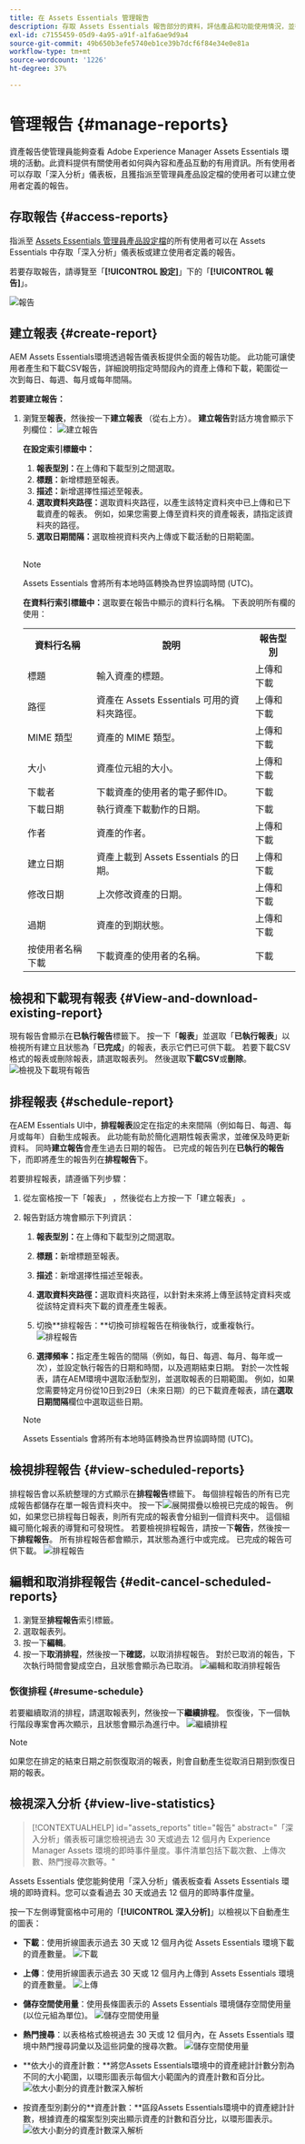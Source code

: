 ```yaml
---
title: 在 Assets Essentials 管理報告
description: 存取 Assets Essentials 報告部分的資料，評估產品和功能使用情況，並得出關鍵成功指標的見解。
exl-id: c7155459-05d9-4a95-a91f-a1fa6ae9d9a4
source-git-commit: 49b650b3efe5740eb1ce39b7dcf6f84e34e0e81a
workflow-type: tm+mt
source-wordcount: '1226'
ht-degree: 37%

---
```


# 管理報告 {#manage-reports}

資產報告使管理員能夠查看 Adobe Experience Manager Assets Essentials 環境的活動。此資料提供有關使用者如何與內容和產品互動的有用資訊。所有使用者可以存取「深入分析」儀表板，且獲指派至管理員產品設定檔的使用者可以建立使用者定義的報告。

## 存取報告 {#access-reports}

指派至 [Assets Essentials 管理員產品設定檔](deploy-administer.md)的所有使用者可以在 Assets Essentials 中存取「深入分析」儀表板或建立使用者定義的報告。

若要存取報告，請導覽至「**[!UICONTROL 設定]**」下的「**[!UICONTROL 報告]**」。

![報告](assets/reports.png)
<!--
In the **[!UICONTROL Reports]** screen, various components are shown in the tabular format which includes the following:

* **Title**: Title of the report
* **Type**: Determines whether the report is uploaded or downloaded to the repository
* **Description**: Provide details of the report that was given during uploading/downloading the report
* **Status**: Determines whether the report is completed, under progress, or deleted.
* **Author**: Provides email of the author who has uploaded/downloaded the report.
* **Created**: Gives information of the date when the report was generated.
-->

## 建立報表 {#create-report}

AEM Assets Essentials環境透過報告儀表板提供全面的報告功能。 此功能可讓使用者產生和下載CSV報告，詳細說明指定時間段內的資產上傳和下載，範圍從一次到每日、每週、每月或每年間隔。

**若要建立報告：**

1. 瀏覽至&#x200B;**報表**，然後按一下&#x200B;**建立報表** （從右上方）。 **建立報告**對話方塊會顯示下列欄位：
   ![建立報告](/help/using/assets/executed-reports1.svg)

   **在設定索引標籤中：**

   1. **報表型別：**&#x200B;在上傳和下載型別之間選取。
   1. **標題：**&#x200B;新增標題至報表。
   1. **描述：**&#x200B;新增選擇性描述至報表。
   1. **選取資料夾路徑：**&#x200B;選取資料夾路徑，以產生該特定資料夾中已上傳和已下載資產的報表。 例如，如果您需要上傳至資料夾的資產報表，請指定該資料夾的路徑。
   1. **選取日期間隔：**&#x200B;選取檢視資料夾內上傳或下載活動的日期範圍。
   <br>

   >[!NOTE]
   >
   > Assets Essentials 會將所有本地時區轉換為世界協調時間 (UTC)。

   **在資料行索引標籤中：**&#x200B;選取要在報告中顯示的資料行名稱。 下表說明所有欄的使用：

   <table>
    <tbody>
     <tr>
      <th><strong>資料行名稱</strong></th>
      <th><strong>說明</strong></th>
      <th><strong>報告型別</strong></th>
     </tr>
     <tr>
      <td>標題</td>
      <td>輸入資產的標題。</td>
      <td>上傳和下載</td>
     </tr>
     <tr>
      <td>路徑</td>
      <td>資產在 Assets Essentials 可用的資料夾路徑。</td>
      <td>上傳和下載</td>
     </tr>
     <tr>
      <td>MIME 類型</td>
      <td>資產的 MIME 類型。</td>
      <td>上傳和下載</td>
     </tr>
     <tr>
      <td>大小</td>
      <td>資產位元組的大小。</td>
      <td>上傳和下載</td>
     </tr>
     <tr>
      <td>下載者</td>
      <td>下載資產的使用者的電子郵件ID。</td>
      <td>下載</td>
     </tr>
     <tr>
      <td>下載日期</td>
      <td>執行資產下載動作的日期。</td>
      <td>下載</td>
     </tr>
     <tr>
      <td>作者</td>
      <td>資產的作者。</td>
      <td>上傳和下載</td>
     </tr>
     <tr>
      <td>建立日期</td>
      <td>資產上載到 Assets Essentials 的日期。</td>
      <td>上傳和下載</td>
     </tr>
     <tr>
      <td>修改日期</td>
      <td>上次修改資產的日期。</td>
      <td>上傳和下載</td>
     </tr>
     <tr>
      <td>過期</td>
      <td>資產的到期狀態。</td>
      <td>上傳和下載</td>
     </tr>
     <tr>
      <td>按使用者名稱下載</td>
      <td>下載資產的使用者的名稱。</td>
      <td>下載</td>
     </tr>           
    </tbody>
   </table>

## 檢視和下載現有報表 {#View-and-download-existing-report}

現有報告會顯示在&#x200B;**已執行報告**&#x200B;標籤下。 按一下「**報表**」並選取「**已執行報表**」以檢視所有建立且狀態為「**已完成**」的報表，表示它們已可供下載。 若要下載CSV格式的報表或刪除報表，請選取報表列。 然後選取&#x200B;**下載CSV**&#x200B;或&#x200B;**刪除**。
![檢視及下載現有報告](/help/using/assets/view-download-existing-report.png)

## 排程報表 {#schedule-report}

在AEM Essentials UI中，**排程報表**&#x200B;設定在指定的未來間隔（例如每日、每週、每月或每年）自動生成報表。 此功能有助於簡化週期性報表需求，並確保及時更新資料。 同時&#x200B;**建立報告**&#x200B;會產生過去日期的報告。 已完成的報告列在&#x200B;**已執行的報告**&#x200B;下，而即將產生的報告列在&#x200B;**排程報告**&#x200B;下。

若要排程報表，請遵循下列步驟：

1. 從左窗格按一下「報表」 ，然後從右上方按一下「建立報表」 。
1. 報告對話方塊會顯示下列資訊：
   1. **報表型別：**&#x200B;在上傳和下載型別之間選取。
   1. **標題：**&#x200B;新增標題至報表。
   1. **描述**：新增選擇性描述至報表。
   1. **選取資料夾路徑：**&#x200B;選取資料夾路徑，以針對未來將上傳至該特定資料夾或從該特定資料夾下載的資產產生報表。
   1. 切換&#x200B;**排程報告：**切換可排程報告在稍後執行，或重複執行。
      ![排程報告](/help/using/assets/schedule-reports1.svg)

   1. **選擇頻率：**&#x200B;指定產生報告的間隔（例如，每日、每週、每月、每年或一次），並設定執行報告的日期和時間，以及週期結束日期。 對於一次性報表，請在AEM環境中選取活動型別，並選取報表的日期範圍。 例如，如果您需要特定月份從10日到29日（未來日期）的已下載資產報表，請在&#x200B;**選取日期間隔**&#x200B;欄位中選取這些日期。

   >[!NOTE]
   >
   > Assets Essentials 會將所有本地時區轉換為世界協調時間 (UTC)。

## 檢視排程報告 {#view-scheduled-reports}

排程報告會以系統整理的方式顯示在&#x200B;**排程報告**&#x200B;標籤下。 每個排程報告的所有已完成報告都儲存在單一報告資料夾中。 按一下![展開摺疊](/help/using/assets/expand-icon1.svg)以檢視已完成的報告。 例如，如果您已排程每日報表，則所有完成的報表會分組到一個資料夾中。 這個組織可簡化報表的導覽和可發現性。 若要檢視排程報告，請按一下&#x200B;**報告**，然後按一下&#x200B;**排程報告**。 所有排程報告都會顯示，其狀態為進行中或完成。 已完成的報告可供下載。
![排程報告](/help/using/assets/scheduled-reports-tab.png)

## 編輯和取消排程報告 {#edit-cancel-scheduled-reports}

1. 瀏覽至&#x200B;**排程報告**&#x200B;索引標籤。
1. 選取報表列。
1. 按一下&#x200B;**編輯**。
1. 按一下&#x200B;**取消排程**，然後按一下&#x200B;**確認**，以取消排程報告。 對於已取消的報告，下次執行時間會變成空白，且狀態會顯示為已取消。
   ![編輯和取消排程報告](/help/using/assets/cancel-edit-scheduled-reports.png)

### 恢復排程 {#resume-schedule}

若要繼續取消的排程，請選取報表列，然後按一下&#x200B;**繼續排程**。 恢復後，下一個執行階段專案會再次顯示，且狀態會顯示為進行中。
![繼續排程](/help/using/assets/resume-schedule.png)

>[!NOTE]
>
> 如果您在排定的結束日期之前恢復取消的報表，則會自動產生從取消日期到恢復日期的報表。

## 檢視深入分析 {#view-live-statistics}

>[!CONTEXTUALHELP]
>id="assets_reports"
>title="報告"
>abstract="「深入分析」儀表板可讓您檢視過去 30 天或過去 12 個月內 Experience Manager Assets 環境的即時事件量度。事件清單包括下載次數、上傳次數、熱門搜尋次數等。"

Assets Essentials 使您能夠使用「深入分析」儀表板查看 Assets Essentials 環境的即時資料。您可以查看過去 30 天或過去 12 個月的即時事件度量。

<!--![Toolbar options when you select an asset](assets/assets-essentials-live-statistics.png)-->

按一下左側導覽窗格中可用的「**[!UICONTROL 深入分析]**」以檢視以下自動產生的圖表：

* **下載**：使用折線圖表示過去 30 天或 12 個月內從 Assets Essentials 環境下載的資產數量。
  ![下載](/help/using/assets/insights-downloads2341.svg)

* **上傳**：使用折線圖表示過去 30 天或 12 個月內上傳到 Assets Essentials 環境的資產數量。
  ![上傳](/help/using/assets/insights-uplods2.svg)

<!--* **Asset Count by Size**: The division of count of assets based on their range of various sizes from 0 MB to 100 GB.-->

* **儲存空間使用量**：使用長條圖表示的 Assets Essentials 環境儲存空間使用量 (以位元組為單位)。
  ![儲存空間使用量](/help/using/assets/insights-storage-usage1.svg)
  <!--* **Delivery**: The graph depicts the count of assets as the delivery dates.-->

<!--* **Asset Count by Asset Type**: Represents count of various MIME types of the available assets. For example, application/zip, image/png, video/mp4, application/postscripte.-->

* **熱門搜尋**：以表格格式檢視過去 30 天或 12 個月內，在 Assets Essentials 環境中熱門搜尋詞彙以及這些詞彙的搜尋次數。
  ![儲存空間使用量](/help/using/assets/insights-top-search.svg)

  <!--
   ![Insights](assets/insights1.png)
   ![Insights](assets/insights2.png)
   -->

* **依大小的資產計數：**將您Assets Essentials環境中的資產總計計數分割為不同的大小範圍，以環形圖表示每個大小範圍內的資產計數和百分比。
  ![依大小劃分的資產計數深入解析](/help/using/assets/insights-assets-count-by-size.svg)

* 按資產型別劃分的&#x200B;**資產計數：**區段Assets Essentials環境中的資產總計計數，根據資產的檔案型別突出顯示資產的計數和百分比，以環形圖表示。
  ![依大小劃分的資產計數深入解析](/help/using/assets/insights-assest-count-by-asset-type1.svg)


